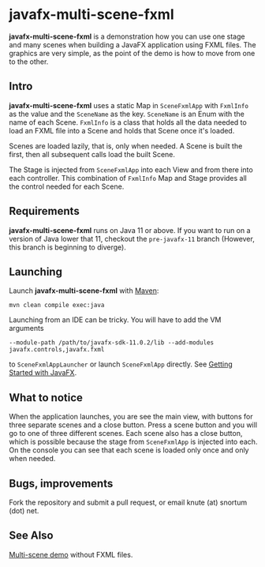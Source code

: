 # javafx-multi-scene-fxml
**javafx-multi-scene-fxml** is a demonstration how you can use one stage and many scenes when building a JavaFX application using FXML files.  The graphics are very simple, as the point of the demo is how to move from one to the other.  

## Intro
**javafx-multi-scene-fxml** uses a static Map in `SceneFxmlApp` with `FxmlInfo` as the value and the `SceneName` as the key.  `SceneName` is an Enum with the name of each Scene.  `FxmlInfo` is a class that holds all the data needed to load an FXML file into a Scene and holds that Scene once it's loaded.

Scenes are loaded lazily, that is, only when needed.  A Scene is built the first, then all subsequent calls load the built Scene.

The Stage is injected from `SceneFxmlApp` into each View and from there into each controller.  This combination of `FxmlInfo` Map and Stage provides all the control needed for each Scene.

## Requirements
**javafx-multi-scene-fxml** runs on Java 11 or above.  If you want to run on a version of Java lower that 11, checkout the `pre-javafx-11` branch (However, this branch is beginning to diverge).

## Launching
Launch **javafx-multi-scene-fxml** with [Maven](https://maven.apache.org/):

    mvn clean compile exec:java

Launching from an IDE can be tricky.  You will have to add the VM arguments

    --module-path /path/to/javafx-sdk-11.0.2/lib --add-modules javafx.controls,javafx.fxml

to `SceneFxmlAppLauncher` or launch `SceneFxmlApp` directly. See [Getting Started with JavaFX](https://openjfx.io/openjfx-docs/).

## What to notice
When the application launches, you are see the main view, with buttons for three separate scenes and a close button.  Press a scene button and you will go to one of three different scenes.  Each scene also has a close button, which is possible because the stage from `SceneFxmlApp` is injected into each.  On the console you can see that each scene is loaded only once and only when needed.

## Bugs, improvements
Fork the repository and submit a pull request, or email knute (at) snortum (dot) net.

## See Also
[Multi-scene demo](https://github.com/ksnortum/javafx-multi-scene) without FXML files.